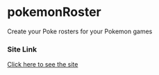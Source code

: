 # pokemonRoster

Create your Poke rosters for your Pokemon games

### Site Link

<a href="https://hollyefig.github.io/pokemonRoster/">Click here to see the site</a>

<!-- GitHub Repo https://github.com/hollyefig/pokemonRoster -->
